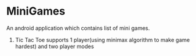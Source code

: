 # MiniGames
An android application which contains list of mini games.
1. Tic Tac Toe supports 1 player(using minimax algorithm to make game hardest) and two player modes
